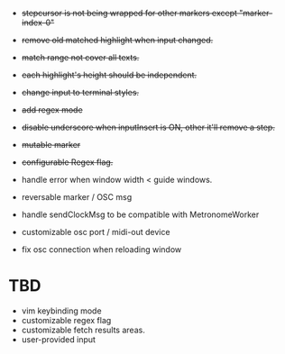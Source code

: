 - ~~stepcursor is not being wrapped for other markers except "marker-index-0"~~
- ~~remove old matched highlight when input changed.~~
- ~~match range not cover all texts.~~
- ~~each highlight's height should be independent.~~
- ~~change input to terminal styles.~~
- ~~add regex mode~~
- ~~disable underscore when inputInsert is ON, other it'll remove a step.~~
- ~~mutable marker~~
- ~~configurable Regex flag.~~

- handle error when window width < guide windows.
- reversable marker / OSC msg
- handle sendClockMsg to be compatible with MetronomeWorker
- customizable osc port / midi-out device
- fix osc connection when reloading window

# TBD
- vim keybinding mode
- customizable regex flag
- customizable fetch results areas.
- user-provided input